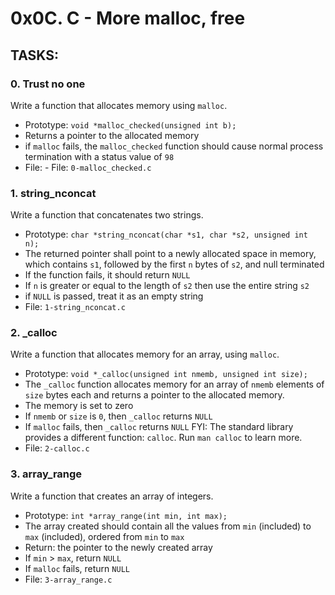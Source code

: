# 0x0C. C - More malloc, free

## TASKS:
### 0. Trust no one
Write a function that allocates memory using  `malloc`.
-   Prototype:  `void *malloc_checked(unsigned int b);`
-   Returns a pointer to the allocated memory
-   if  `malloc`  fails, the  `malloc_checked`  function should cause normal process termination with a status value of  `98`
-  File: -   File:  `0-malloc_checked.c`
### 1. string_nconcat
Write a function that concatenates two strings.
-   Prototype:  `char *string_nconcat(char *s1, char *s2, unsigned int n);`
-   The returned pointer shall point to a newly allocated space in memory, which contains  `s1`, followed by the first  `n`  bytes of  `s2`, and null terminated
-   If the function fails, it should return  `NULL`
-   If  `n`  is greater or equal to the length of  `s2`  then use the entire string  `s2`
-   if  `NULL`  is passed, treat it as an empty string
-   File:  `1-string_nconcat.c`
### 2. _calloc
Write a function that allocates memory for an array, using  `malloc`.
-   Prototype:  `void *_calloc(unsigned int nmemb, unsigned int size);`
-   The  `_calloc`  function allocates memory for an array of  `nmemb`  elements of  `size`  bytes each and returns a pointer to the allocated memory.
-   The memory is set to zero
-   If  `nmemb`  or  `size`  is  `0`, then  `_calloc`  returns  `NULL`
-   If  `malloc`  fails, then  `_calloc`  returns  `NULL`
FYI: The standard library provides a different function:  `calloc`. Run  `man calloc`  to learn more.
-   File:  `2-calloc.c`
### 3. array_range
Write a function that creates an array of integers.
-   Prototype:  `int *array_range(int min, int max);`
-   The array created should contain all the values from  `min`  (included) to  `max`  (included), ordered from  `min`  to  `max`
-   Return: the pointer to the newly created array
-   If  `min`  >  `max`, return  `NULL`
-   If  `malloc`  fails, return  `NULL`
-   File:  `3-array_range.c`
